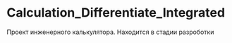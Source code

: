 # Calculation_Differentiate_Integrated
Проект инженерного калькулятора. Находится в стадии разроботки
